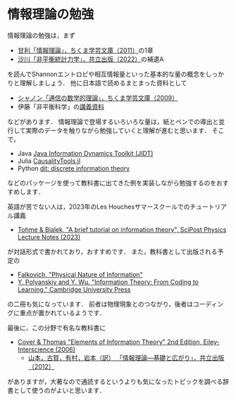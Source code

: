 # 情報理論の勉強

情報理論の勉強は，まず

- [甘利「情報理論」，ちくま学芸文庫（2011）](https://www.chikumashobo.co.jp/product/9784480093585/)の1章
- [沙川「非平衡統計力学」，共立出版（2022）](https://www.kyoritsu-pub.co.jp/book/b10012378.html)の補遺A

を読んでShannonエントロピや相互情報量といった基本的な量の概念をしっかりと理解しましょう．
他に日本語で読めるまとまった資料として

- [シャノン「通信の数学的理論」，ちくま学芸文庫（2009）](https://www.chikumashobo.co.jp/product/9784480092229/)
- 伊藤「非平衡科学」の[講義資料](https://sosuke110.com/noneq-phys.pdf)

などがあります．
情報理論で登場するいろいろな量は，紙とペンでの導出と並行して実際のデータを触りながら勉強していくと理解が進むと思います．
そこで，

- Java [Java Information Dynamics Toolkit (JIDT)](https://jlizier.github.io/jidt/)
- Julia [CausalityTools.jl](https://juliadynamics.github.io/CausalityTools.jl/dev/)
- Python [dit: discrete information theory](https://dit.readthedocs.io/en/latest/)

などのパッケージを使って教科書に出てきた例を実装しながら勉強するのをおすすめします．

英語が苦でない人は，2023年のLes Houchesサマースクールでのチュートリアル講義

- [Tohme & Bialek, "A brief tutorial on information theory", SciPost Physics Lecture Notes (2023)](https://arxiv.org/abs/2402.16556)

が対話形式で書かれており，おすすめです．
また，教科書として出版される予定の

- [Falkovich, "Physical Nature of Information"](https://www.weizmann.ac.il/complex/falkovich/sites/complex.falkovich/files/uploads/PNI22.pdf)
- [Y. Polyanskiy and Y. Wu. "Information Theory: From Coding to Learning," Cambridge University Press](https://people.lids.mit.edu/yp/homepage/papers.html)

の二冊も気になっています．
前者は物理現象とのつながり，後者はコーディングに重点が置かれているようです．

最後に，この分野で有名な教科書に

- [Cover & Thomas "Elements of Information Theory" 2nd Edition, Eiley-Interscience (2006)](https://onlinelibrary.wiley.com/doi/book/10.1002/047174882X)
  - [山本，古賀，有村，岩本（訳） 「情報理論―基礎と広がり」，共立出版（2012）](https://www.kyoritsu-pub.co.jp/book/b10008178.html)

がありますが，大著なので通読するというよりも気になったトピックを調べる辞書として使うのがよいと思います．
